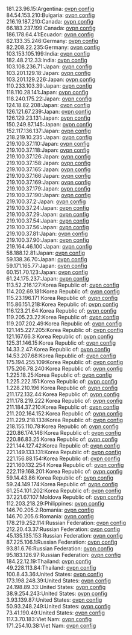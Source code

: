 181.23.96.15:Argentina: [ovpn config](vpn/181_23_96_15.ovpn)  
84.54.153.210:Bulgaria: [ovpn config](vpn/84_54_153_210.ovpn)  
216.19.187.210:Canada: [ovpn config](vpn/216_19_187_210.ovpn)  
66.183.237.199:Canada: [ovpn config](vpn/66_183_237_199.ovpn)  
186.178.64.41:Ecuador: [ovpn config](vpn/186_178_64_41.ovpn)  
62.133.35.246:Germany: [ovpn config](vpn/62_133_35_246.ovpn)  
82.208.22.235:Germany: [ovpn config](vpn/82_208_22_235.ovpn)  
103.153.105.199:India: [ovpn config](vpn/103_153_105_199.ovpn)  
182.48.212.33:India: [ovpn config](vpn/182_48_212_33.ovpn)  
103.108.236.71:Japan: [ovpn config](vpn/103_108_236_71.ovpn)  
103.201.129.18:Japan: [ovpn config](vpn/103_201_129_18.ovpn)  
103.201.129.226:Japan: [ovpn config](vpn/103_201_129_226.ovpn)  
110.233.103.39:Japan: [ovpn config](vpn/110_233_103_39.ovpn)  
118.110.28.141:Japan: [ovpn config](vpn/118_110_28_141.ovpn)  
118.240.175.22:Japan: [ovpn config](vpn/118_240_175_22.ovpn)  
124.18.82.208:Japan: [ovpn config](vpn/124_18_82_208.ovpn)  
126.121.67.239:Japan: [ovpn config](vpn/126_121_67_239.ovpn)  
126.129.23.131:Japan: [ovpn config](vpn/126_129_23_131.ovpn)  
150.249.87.145:Japan: [ovpn config](vpn/150_249_87_145.ovpn)  
152.117.136.137:Japan: [ovpn config](vpn/152_117_136_137.ovpn)  
218.219.10.235:Japan: [ovpn config](vpn/218_219_10_235.ovpn)  
219.100.37.110:Japan: [ovpn config](vpn/219_100_37_110.ovpn)  
219.100.37.118:Japan: [ovpn config](vpn/219_100_37_118.ovpn)  
219.100.37.126:Japan: [ovpn config](vpn/219_100_37_126.ovpn)  
219.100.37.158:Japan: [ovpn config](vpn/219_100_37_158.ovpn)  
219.100.37.165:Japan: [ovpn config](vpn/219_100_37_165.ovpn)  
219.100.37.166:Japan: [ovpn config](vpn/219_100_37_166.ovpn)  
219.100.37.169:Japan: [ovpn config](vpn/219_100_37_169.ovpn)  
219.100.37.179:Japan: [ovpn config](vpn/219_100_37_179.ovpn)  
219.100.37.190:Japan: [ovpn config](vpn/219_100_37_190.ovpn)  
219.100.37.2:Japan: [ovpn config](vpn/219_100_37_2.ovpn)  
219.100.37.24:Japan: [ovpn config](vpn/219_100_37_24.ovpn)  
219.100.37.29:Japan: [ovpn config](vpn/219_100_37_29.ovpn)  
219.100.37.54:Japan: [ovpn config](vpn/219_100_37_54.ovpn)  
219.100.37.56:Japan: [ovpn config](vpn/219_100_37_56.ovpn)  
219.100.37.81:Japan: [ovpn config](vpn/219_100_37_81.ovpn)  
219.100.37.90:Japan: [ovpn config](vpn/219_100_37_90.ovpn)  
219.164.46.100:Japan: [ovpn config](vpn/219_164_46_100.ovpn)  
58.188.12.81:Japan: [ovpn config](vpn/58_188_12_81.ovpn)  
59.138.36.70:Japan: [ovpn config](vpn/59_138_36_70.ovpn)  
59.171.165.77:Japan: [ovpn config](vpn/59_171_165_77.ovpn)  
60.151.70.123:Japan: [ovpn config](vpn/60_151_70_123.ovpn)  
61.24.175.237:Japan: [ovpn config](vpn/61_24_175_237.ovpn)  
113.52.216.127:Korea Republic of: [ovpn config](vpn/113_52_216_127.ovpn)  
114.202.69.181:Korea Republic of: [ovpn config](vpn/114_202_69_181.ovpn)  
115.23.196.171:Korea Republic of: [ovpn config](vpn/115_23_196_171.ovpn)  
115.86.151.218:Korea Republic of: [ovpn config](vpn/115_86_151_218.ovpn)  
116.123.21.64:Korea Republic of: [ovpn config](vpn/116_123_21_64.ovpn)  
119.205.23.22:Korea Republic of: [ovpn config](vpn/119_205_23_22.ovpn)  
119.207.202.49:Korea Republic of: [ovpn config](vpn/119_207_202_49.ovpn)  
121.145.227.205:Korea Republic of: [ovpn config](vpn/121_145_227_205.ovpn)  
121.167.66.3:Korea Republic of: [ovpn config](vpn/121_167_66_3.ovpn)  
125.31.146.15:Korea Republic of: [ovpn config](vpn/125_31_146_15.ovpn)  
14.33.2.47:Korea Republic of: [ovpn config](vpn/14_33_2_47.ovpn)  
14.53.207.68:Korea Republic of: [ovpn config](vpn/14_53_207_68.ovpn)  
175.194.255.109:Korea Republic of: [ovpn config](vpn/175_194_255_109.ovpn)  
175.206.78.240:Korea Republic of: [ovpn config](vpn/175_206_78_240.ovpn)  
1.225.18.25:Korea Republic of: [ovpn config](vpn/1_225_18_25.ovpn)  
1.225.222.151:Korea Republic of: [ovpn config](vpn/1_225_222_151.ovpn)  
1.228.210.196:Korea Republic of: [ovpn config](vpn/1_228_210_196.ovpn)  
211.172.132.44:Korea Republic of: [ovpn config](vpn/211_172_132_44.ovpn)  
211.178.219.222:Korea Republic of: [ovpn config](vpn/211_178_219_222.ovpn)  
211.184.37.210:Korea Republic of: [ovpn config](vpn/211_184_37_210.ovpn)  
211.202.164.152:Korea Republic of: [ovpn config](vpn/211_202_164_152.ovpn)  
211.229.218.133:Korea Republic of: [ovpn config](vpn/211_229_218_133.ovpn)  
218.155.110.78:Korea Republic of: [ovpn config](vpn/218_155_110_78.ovpn)  
220.86.174.146:Korea Republic of: [ovpn config](vpn/220_86_174_146.ovpn)  
220.86.83.25:Korea Republic of: [ovpn config](vpn/220_86_83_25.ovpn)  
221.144.127.42:Korea Republic of: [ovpn config](vpn/221_144_127_42.ovpn)  
221.149.133.131:Korea Republic of: [ovpn config](vpn/221_149_133_131.ovpn)  
221.156.88.154:Korea Republic of: [ovpn config](vpn/221_156_88_154.ovpn)  
221.160.132.254:Korea Republic of: [ovpn config](vpn/221_160_132_254.ovpn)  
222.119.168.201:Korea Republic of: [ovpn config](vpn/222_119_168_201.ovpn)  
59.14.43.86:Korea Republic of: [ovpn config](vpn/59_14_43_86.ovpn)  
59.24.149.174:Korea Republic of: [ovpn config](vpn/59_24_149_174.ovpn)  
61.254.101.202:Korea Republic of: [ovpn config](vpn/61_254_101_202.ovpn)  
37.221.67.107:Moldova Republic of: [ovpn config](vpn/37_221_67_107.ovpn)  
112.203.218.29:Philippines: [ovpn config](vpn/112_203_218_29.ovpn)  
146.70.205.2:Romania: [ovpn config](vpn/146_70_205_2.ovpn)  
146.70.205.6:Romania: [ovpn config](vpn/146_70_205_6.ovpn)  
178.219.252.114:Russian Federation: [ovpn config](vpn/178_219_252_114.ovpn)  
212.20.43.37:Russian Federation: [ovpn config](vpn/212_20_43_37.ovpn)  
45.135.135.153:Russian Federation: [ovpn config](vpn/45_135_135_153.ovpn)  
87.225.106.1:Russian Federation: [ovpn config](vpn/87_225_106_1.ovpn)  
93.81.6.76:Russian Federation: [ovpn config](vpn/93_81_6_76.ovpn)  
95.183.126.97:Russian Federation: [ovpn config](vpn/95_183_126_97.ovpn)  
184.22.12.19:Thailand: [ovpn config](vpn/184_22_12_19.ovpn)  
49.228.113.84:Thailand: [ovpn config](vpn/49_228_113_84.ovpn)  
100.8.43.36:United States: [ovpn config](vpn/100_8_43_36.ovpn)  
173.198.248.39:United States: [ovpn config](vpn/173_198_248_39.ovpn)  
24.198.89.33:United States: [ovpn config](vpn/24_198_89_33.ovpn)  
38.9.254.243:United States: [ovpn config](vpn/38_9_254_243.ovpn)  
3.93.139.87:United States: [ovpn config](vpn/3_93_139_87.ovpn)  
50.93.248.249:United States: [ovpn config](vpn/50_93_248_249.ovpn)  
73.41.190.49:United States: [ovpn config](vpn/73_41_190_49.ovpn)  
117.3.70.183:Viet Nam: [ovpn config](vpn/117_3_70_183.ovpn)  
171.254.10.38:Viet Nam: [ovpn config](vpn/171_254_10_38.ovpn)  
